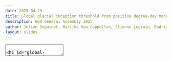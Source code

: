 ```yaml
---
date: 2025-04-29
title: Global glacial inception threshold from positive degree-day modelling
description: EGU General Assembly 2025
author: Julien Seguinot, Marijke Van Cappellen, Etienne Legrain, Rodrigo Aguayo, Lander Van Tricht, Andreas Born, and Harry Zekollari
layout: slides
---
```


<!-- can't be moved to template -->
<section data-markdown data-separator-notes="^:::">
<textarea data-template>

# Global glacial inception threshold

from positive degree-day modelling

~

[J. Seguinot](https://juseg.dev), M. Van Cappellen, E. Legrain, R. Aguayo, L. Van Tricht, A. Born, and H. Zekollari.
EGU, 29 Apr 2025.

::: TODO: add photo background

---

### Alpine glaciation
<!-- .element: style="display: none" -->

<!-- .slide: data-background-iframe="https://player.vimeo.com/video/294517816?autoplay=1&loop=1&color=ffffff&title=0&byline=0&portrait=0#t=100s" -->

---

### Global glaciation styles

See whiteboard

::: TODO: add figure

---

### Global degree-day modelling

- CHELSA-W5E5 ca. 1 km input climate (T, P, σ)
- Temperature offset +4.0, +3.8, ..., -20.0 K
- Temperature-index accumulation and ablation model

~

→ Global **glacial inception threshold**<br>
(temperature change needed to begin glacier growth)


---

### Glacial inception threshold

<img src="../assets/figures/glopdd_world_cw5e5.png">

Blablabla

---

### Local glacial inception

<img src="../assets/figures/glopdd_local_cw5e5.png">

Blablabla

---

### Vs. current equilibrium lines

<img class="r-stretch" src="../assets/figures/glopdd_zonal_cw5e5.png">

A null threshold corresponds to present-day ELA

TODO: add data from Lander

---

### Vs. PMIP4 and LGM equilibrium lines

<img src="../assets/figures/glopdd_pmip4_cw5e5.png">

See Marijke's poster for more detailed comparison.

---

### Thank you slide

Belgium inception threshold?

Bglacier photo?

<!-- can't be moved to template -->
</textarea>
</section>
